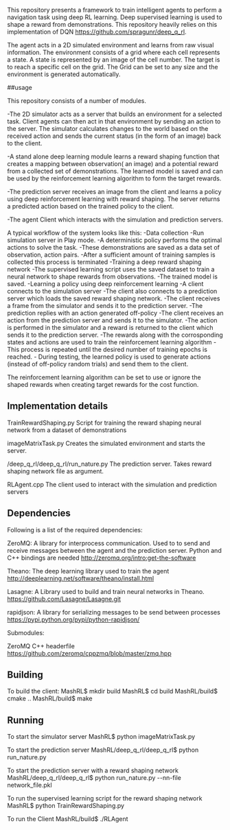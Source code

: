 This repository presents a framework to train intelligent agents to perform a navigation task using deep RL learning. Deep supervised learning is used to shape a reward from demonstrations. 
This repository heavily relies on this implementation of DQN https://github.com/spragunr/deep_q_rl.

The agent acts in a 2D simulated environment and learns from raw visual information. The environment consists of a grid where each cell represents a state. A state is represented by an image of the cell number. The target is to reach a specific cell on the grid. The Grid can be set to any size and the environment is generated automatically.

##usage

This repository consists of a number of modules.

-The 2D simulator acts as a server that builds an environment for a selected task. Client agents can then act in that environment by sending an action to the server. The simulator calculates changes to the world based on the received action and sends the current status (in the form of an image) back to the client.

-A stand alone deep learning module learns a reward shaping function that creates a mapping between observation( an image) and a potential reward from a collected set of demonstrations. The learned model is saved and can be used by the reinforcement learning algorithm to form the target rewards. 

-The prediction server receives an image from the client and learns a policy using deep reinforcement learning with reward shaping. The server returns a predicted action based on the trained policy to the client.

-The agent Client which interacts with the simulation and prediction servers.

A typical workflow of the system looks like this:
	-Data collection
		-Run simulation server in Play mode. 
		-A deterministic policy performs the optimal actions to solve the task.
		-These demonstrations are saved as a data set of observation, action pairs.
		-After a sufficient amount of training samples is collected this process is terminated
	-Training a deep reward shaping network
		-The supervised learning script uses the saved dataset to train a neural network to shape rewards from observations.
		-The trained model is saved.
	-Learning a policy using deep reinforcement learning
		-A client connects to the simulation server
		-The client also connects to a prediction server which loads the saved reward shaping network.
		-The client receives a frame from the simulator and sends it to the prediction server.
		-The prediction replies with an action generated off-policy
		-The client receives an action from the prediction server and sends it to the simulator.
		-The action is performed in the simulator and a reward is returned to the client which sends it to the prediction server.
		-The rewards along with the corrosponding states and actions are used to train the reinforcement learning algorithm
		-This process is repeated until the desired number of training epochs is reached.
		- During testing, the learned policy is used to generate actions (instead of off-policy random trials) and send them to the client.

The reinforcement learning algorithm can be set to use or ignore the shaped rewards when creating target rewards for the cost function.

## Implementation details

TrainRewardShaping.py Script for training the reward shaping neural network from a dataset of demonstrations

imageMatrixTask.py Creates the simulated environment and starts the server.

/deep_q_rl/deep_q_rl/run_nature.py The prediction server. Takes reward shaping network file as argument.

RLAgent.cpp The client used to interact with the simulation and prediction servers


## Dependencies

Following is a list of the required dependencies:

ZeroMQ: A library for interprocess communication. Used to to send and receive messages between the agent and the prediction server. Python and C++ bindings are needed
http://zeromq.org/intro:get-the-software

Theano: The deep learning library used to train the agent
http://deeplearning.net/software/theano/install.html

Lasagne: A Library used to build and train neural networks in Theano.
https://github.com/Lasagne/Lasagne.git

rapidjson: A library for serializing messages to be send between processes
https://pypi.python.org/pypi/python-rapidjson/

Submodules:

ZeroMQ C++ headerfile
https://github.com/zeromq/cppzmq/blob/master/zmq.hpp

## Building
To build the client:
MashRL$ mkdir build
MashRL$ cd build 
MashRL/build$ cmake .. 
MashRL/build$ make

## Running
To start the simulator server
MashRL$ python imageMatrixTask.py

To start the prediction server
MashRL/deep_q_rl/deep_q_rl$ python run_nature.py

To start the prediction server with a reward shaping network
MashRL/deep_q_rl/deep_q_rl$ python run_nature.py --nn-file network_file.pkl

To run the supervised learning script for the reward shaping network
MashRL$ python TrainRewardShaping.py

To run the Client
MashRL/build$ ./RLAgent


